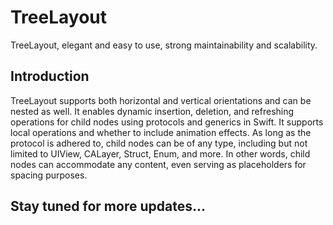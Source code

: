 # TreeLayout

TreeLayout, elegant and easy to use, strong maintainability and scalability.

## Introduction

TreeLayout supports both horizontal and vertical orientations and can be nested as well. 
It enables dynamic insertion, deletion, and refreshing operations for child nodes using protocols and generics in Swift. It supports local operations and whether to include animation effects. 
As long as the protocol is adhered to, child nodes can be of any type, including but not limited to UIView, CALayer, Struct, Enum, and more. In other words, child nodes can accommodate any content, even serving as placeholders for spacing purposes.

## Stay tuned for more updates...
